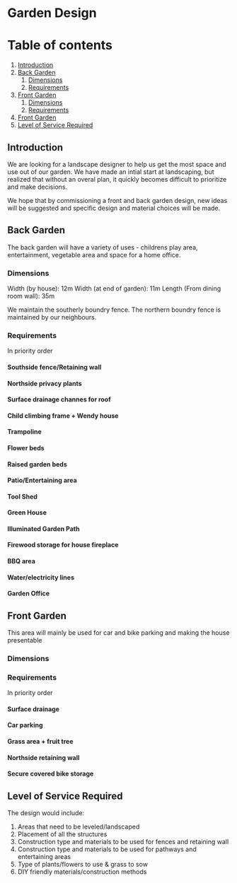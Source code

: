 # Garden Design
# Table of contents
1. [Introduction](#introduction)
2. [Back Garden](#Back)
    1. [Dimensions](#BackDimensions)
    1. [Requirements](#BackRequirements)
3. [Front Garden](#Front)
    1. [Dimensions](#FrontDimensions)
    1. [Requirements](#FrontRequirements)
3. [Front Garden](#Front)
4. [Level of Service Required](#ServiceRequired)    

## Introduction <a name="introduction"></a>
We are looking for a landscape designer to help us get the most space and use out of our garden.  We have made an intial start at landscaping, but realized that without an overal plan, it quickly becomes difficult to prioritize and make decisions.

We hope that by commissioning a front and back garden design, new ideas will be suggested and specific design and material choices will be made.

## Back Garden <a name="Back"></a>
The back garden will have a variety of uses - childrens play area, entertainment, vegetable area and space for a home office.

### Dimensions <a name="BackDimensions"></a>
Width (by house): 12m
Width (at end of garden): 11m
Length (From dining room wall): 35m

We maintain the southerly boundry fence.
The northern boundry fence is maintained by our neighbours.

### Requirements <a name="BackRequirements"></a>
In priority order

#### Southside fence/Retaining wall
#### Northside privacy plants
#### Surface drainage channes for roof
#### Child climbing frame + Wendy house
#### Trampoline
#### Flower beds
#### Raised garden beds
#### Patio/Entertaining area
#### Tool Shed
#### Green House
#### Illuminated Garden Path
#### Firewood storage for house fireplace
#### BBQ area
#### Water/electricity lines
#### Garden Office

## Front Garden <a name="Front"></a>
This area will mainly be used for car and bike parking and making the house presentable

### Dimensions <a name="FrontDimensions"></a>

### Requirements <a name="FrontRequirements"></a>
In priority order

#### Surface drainage
#### Car parking
#### Grass area + fruit tree
#### Northside retaining wall
#### Secure covered bike storage

## Level of Service Required <a name="ServiceRequired"></a>
The design would include:
1. Areas that need to be leveled/landscaped
2. Placement of all the structures
3. Construction type and materials to be used for fences and retaining wall
4. Construction type and materials to be used for pathways and entertaining areas
5. Type of plants/flowers to use & grass to sow
6. DIY friendly materials/construction methods
